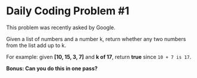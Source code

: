 # Daily Coding Problem #1

This problem was recently asked by Google.

Given a list of numbers and a number k, return whether any two numbers from the list add up to k.


For example:
given **[10, 15, 3, 7]** and **k of 17**, return **true** since `10 + 7 is 17`.


**Bonus: Can you do this in one pass?**